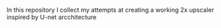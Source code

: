 In this repository I collect my attempts at creating a working 2x upscaler inspired by U-net arcchitecture
